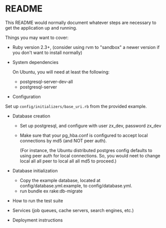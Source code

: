 # README

This README would normally document whatever steps are necessary to get the
application up and running.

Things you may want to cover:

- Ruby version
  2.3+, (consider using rvm to "sandbox" a newer version if you don't want to
  install normally)
- System dependencies

  On Ubuntu, you will need at least the following:
  * postgresql-server-dev-all
  * postgresql-server

- Configuration

Set up `config/initializers/base_uri.rb` from the provided example.

- Database creation

  * Set up postgresql, and configure with user zx\_dev, password zx\_dev
  * Make sure that your pg\_hba.conf is configured to accept local connections
    by md5 (and NOT peer auth).
    
    (For instance, the Ubuntu distributed postgres config defaults to using
    peer auth for local connections. So, you would neet to change
    local  all  all  peer to
    local  all  all  md5
    to proceed.)

- Database initialization
  * Copy the example database, located at config/database.yml.example, 
    to config/database.yml.
  * run bundle ex rake:db-migrate

- How to run the test suite

- Services (job queues, cache servers, search engines, etc.)

- Deployment instructions

